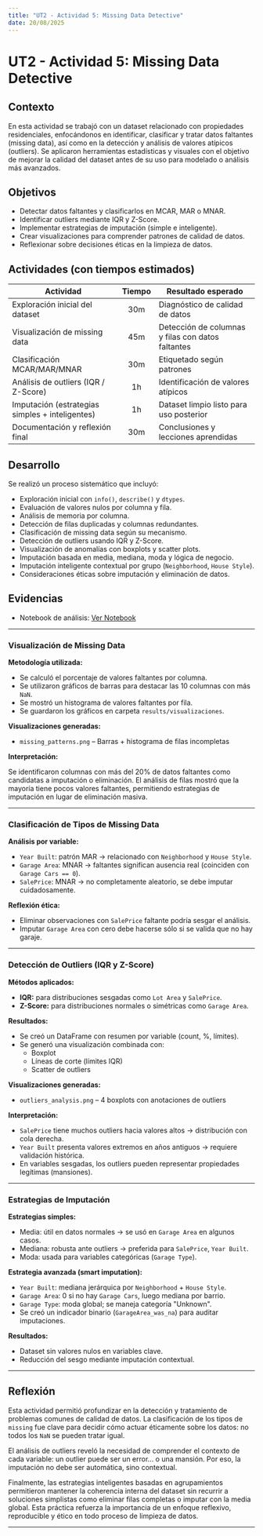 ```yaml
---
title: "UT2 - Actividad 5: Missing Data Detective"
date: 20/08/2025
---
```


# UT2 - Actividad 5: Missing Data Detective

## Contexto

En esta actividad se trabajó con un dataset relacionado con propiedades residenciales, enfocándonos en identificar, clasificar y tratar datos faltantes (missing data), así como en la detección y análisis de valores atípicos (outliers). Se aplicaron herramientas estadísticas y visuales con el objetivo de mejorar la calidad del dataset antes de su uso para modelado o análisis más avanzados.

## Objetivos

- Detectar datos faltantes y clasificarlos en MCAR, MAR o MNAR.
- Identificar outliers mediante IQR y Z-Score.
- Implementar estrategias de imputación (simple e inteligente).
- Crear visualizaciones para comprender patrones de calidad de datos.
- Reflexionar sobre decisiones éticas en la limpieza de datos.

## Actividades (con tiempos estimados)

| Actividad                          | Tiempo | Resultado esperado                                 |
|-----------------------------------|:------:|----------------------------------------------------|
| Exploración inicial del dataset   |  30m   | Diagnóstico de calidad de datos                    |
| Visualización de missing data     |  45m   | Detección de columnas y filas con datos faltantes |
| Clasificación MCAR/MAR/MNAR       |  30m   | Etiquetado según patrones                         |
| Análisis de outliers (IQR / Z-Score) |  1h   | Identificación de valores atípicos                |
| Imputación (estrategias simples + inteligentes) |  1h | Dataset limpio listo para uso posterior       |
| Documentación y reflexión final   |  30m   | Conclusiones y lecciones aprendidas               |

## Desarrollo

Se realizó un proceso sistemático que incluyó:

- Exploración inicial con `info()`, `describe()` y `dtypes`.
- Evaluación de valores nulos por columna y fila.
- Análisis de memoria por columna.
- Detección de filas duplicadas y columnas redundantes.
- Clasificación de missing data según su mecanismo.
- Detección de outliers usando IQR y Z-Score.
- Visualización de anomalías con boxplots y scatter plots.
- Imputación basada en media, mediana, moda y lógica de negocio.
- Imputación inteligente contextual por grupo (`Neighborhood`, `House Style`).
- Consideraciones éticas sobre imputación y eliminación de datos.

## Evidencias

- Notebook de análisis: [Ver Notebook](https://nbviewer.org/github/MatiasJorda/INGENIERIA-DATOS/blob/main/docs/portfolio/UT2/Notebooks/Practica_5.ipynb)

---

### Visualización de Missing Data

**Metodología utilizada:**

- Se calculó el porcentaje de valores faltantes por columna.
- Se utilizaron gráficos de barras para destacar las 10 columnas con más `NaN`.
- Se mostró un histograma de valores faltantes por fila.
- Se guardaron los gráficos en carpeta `results/visualizaciones`.

**Visualizaciones generadas:**

- `missing_patterns.png` – Barras + histograma de filas incompletas

**Interpretación:**

Se identificaron columnas con más del 20% de datos faltantes como candidatas a imputación o eliminación. El análisis de filas mostró que la mayoría tiene pocos valores faltantes, permitiendo estrategias de imputación en lugar de eliminación masiva.

---

### Clasificación de Tipos de Missing Data

**Análisis por variable:**

- `Year Built`: patrón MAR → relacionado con `Neighborhood` y `House Style`.
- `Garage Area`: MNAR → faltantes significan ausencia real (coinciden con `Garage Cars == 0`).
- `SalePrice`: MNAR → no completamente aleatorio, se debe imputar cuidadosamente.

**Reflexión ética:**

- Eliminar observaciones con `SalePrice` faltante podría sesgar el análisis.
- Imputar `Garage Area` con cero debe hacerse sólo si se valida que no hay garaje.

---

### Detección de Outliers (IQR y Z-Score)

**Métodos aplicados:**

- **IQR:** para distribuciones sesgadas como `Lot Area` y `SalePrice`.
- **Z-Score:** para distribuciones normales o simétricas como `Garage Area`.

**Resultados:**

- Se creó un DataFrame con resumen por variable (count, %, límites).
- Se generó una visualización combinada con:
  - Boxplot
  - Líneas de corte (límites IQR)
  - Scatter de outliers

**Visualizaciones generadas:**

- `outliers_analysis.png` – 4 boxplots con anotaciones de outliers

**Interpretación:**

- `SalePrice` tiene muchos outliers hacia valores altos → distribución con cola derecha.
- `Year Built` presenta valores extremos en años antiguos → requiere validación histórica.
- En variables sesgadas, los outliers pueden representar propiedades legítimas (mansiones).

---

### Estrategias de Imputación

**Estrategias simples:**

- Media: útil en datos normales → se usó en `Garage Area` en algunos casos.
- Mediana: robusta ante outliers → preferida para `SalePrice`, `Year Built`.
- Moda: usada para variables categóricas (`Garage Type`).

**Estrategia avanzada (smart imputation):**

- `Year Built`: mediana jerárquica por `Neighborhood` + `House Style`.
- `Garage Area`: 0 si no hay `Garage Cars`, luego mediana por barrio.
- `Garage Type`: moda global; se maneja categoría "Unknown".
- Se creó un indicador binario (`GarageArea_was_na`) para auditar imputaciones.

**Resultados:**

- Dataset sin valores nulos en variables clave.
- Reducción del sesgo mediante imputación contextual.

---

## Reflexión

Esta actividad permitió profundizar en la detección y tratamiento de problemas comunes de calidad de datos. La clasificación de los tipos de `missing` fue clave para decidir cómo actuar éticamente sobre los datos: no todos los `NaN` se pueden tratar igual.

El análisis de outliers reveló la necesidad de comprender el contexto de cada variable: un outlier puede ser un error... o una mansión. Por eso, la imputación no debe ser automática, sino contextual.

Finalmente, las estrategias inteligentes basadas en agrupamientos permitieron mantener la coherencia interna del dataset sin recurrir a soluciones simplistas como eliminar filas completas o imputar con la media global. Esta práctica refuerza la importancia de un enfoque reflexivo, reproducible y ético en todo proceso de limpieza de datos.

---
